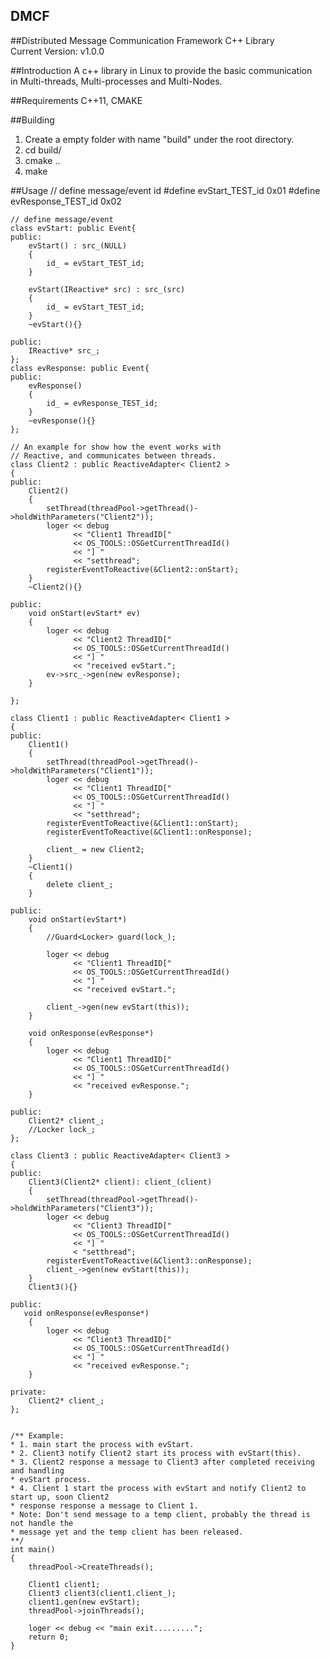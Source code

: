 DMCF 
-----  
##Distributed Message Communication Framework
C++ Library   
Current Version: v1.0.0

##Introduction
A c++ library in Linux to provide the basic communication   
in Multi-threads, Multi-processes and Multi-Nodes.    

##Requirements
C++11, CMAKE

##Building
  1. Create a empty folder with name "build" under the root directory. 
  2. cd build/ 
  3. cmake .. 
  4. make 

##Usage
    // define message/event id 
    #define evStart_TEST_id 0x01 
    #define evResponse_TEST_id 0x02 
     
    // define message/event 
    class evStart: public Event{ 
    public:
        evStart() : src_(NULL)
        {
            id_ = evStart_TEST_id; 
        }

        evStart(IReactive* src) : src_(src)
        {
            id_ = evStart_TEST_id;
        }
        ~evStart(){}

    public:
        IReactive* src_;
    };
    class evResponse: public Event{
    public:
        evResponse()
        {
            id_ = evResponse_TEST_id; 
        }
        ~evResponse(){}
    };

    // An example for show how the event works with 
    // Reactive, and communicates between threads.
    class Client2 : public ReactiveAdapter< Client2 >
    {
    public:
        Client2()
        {
            setThread(threadPool->getThread()->holdWithParameters("Client2"));
            loger << debug 
                  << "Client1 ThreadID[" 
                  << OS_TOOLS::OSGetCurrentThreadId() 
                  << "] "
                  << "setthread";
            registerEventToReactive(&Client2::onStart);
        }
        ~Client2(){}

    public:
        void onStart(evStart* ev)
        {
            loger << debug 
                  << "Client2 ThreadID[" 
                  << OS_TOOLS::OSGetCurrentThreadId() 
                  << "] " 
                  << "received evStart.";
            ev->src_->gen(new evResponse);
        }

    };

    class Client1 : public ReactiveAdapter< Client1 >
    {
    public:
        Client1()
        {
            setThread(threadPool->getThread()->holdWithParameters("Client1"));
            loger << debug 
                  << "Client1 ThreadID[" 
                  << OS_TOOLS::OSGetCurrentThreadId() 
                  << "] "
                  << "setthread";
            registerEventToReactive(&Client1::onStart);
            registerEventToReactive(&Client1::onResponse);

            client_ = new Client2;
        }
        ~Client1()
        {
            delete client_;
        }

    public:
        void onStart(evStart*)
        {
            //Guard<Locker> guard(lock_);
            
            loger << debug 
                  << "Client1 ThreadID[" 
                  << OS_TOOLS::OSGetCurrentThreadId() 
                  << "] " 
                  << "received evStart.";

            client_->gen(new evStart(this));
        }

        void onResponse(evResponse*)
        {
            loger << debug 
                  << "Client1 ThreadID[" 
                  << OS_TOOLS::OSGetCurrentThreadId() 
                  << "] " 
                  << "received evResponse.";
        }

    public:
        Client2* client_;
        //Locker lock_;
    };

    class Client3 : public ReactiveAdapter< Client3 >
    {
    public:
        Client3(Client2* client): client_(client)
        {
            setThread(threadPool->getThread()->holdWithParameters("Client3"));
            loger << debug 
                  << "Client3 ThreadID[" 
                  << OS_TOOLS::OSGetCurrentThreadId() 
                  << "] "
                  < "setthread";
            registerEventToReactive(&Client3::onResponse);
            client_->gen(new evStart(this));
        }
        Client3(){}

    public:
       void onResponse(evResponse*)
        {
            loger << debug 
                  << "Client3 ThreadID[" 
                  << OS_TOOLS::OSGetCurrentThreadId() 
                  << "] " 
                  << "received evResponse.";
        }

    private:
        Client2* client_;
    };


    /** Example:
    * 1. main start the process with evStart.
    * 2. Client3 notify Client2 start its process with evStart(this).
    * 3. Client2 response a message to Client3 after completed receiving and handling 
    * evStart process.
    * 4. Client 1 start the process with evStart and notify Client2 to start up, soon Client2
    * response response a message to Client 1.
    * Note: Don't send message to a temp client, probably the thread is not handle the 
    * message yet and the temp client has been released.
    **/
    int main()
    {
        threadPool->CreateThreads();

        Client1 client1;
        Client3 client3(client1.client_);
        client1.gen(new evStart);
        threadPool->joinThreads();

        loger << debug << "main exit.........";
        return 0;
    }



